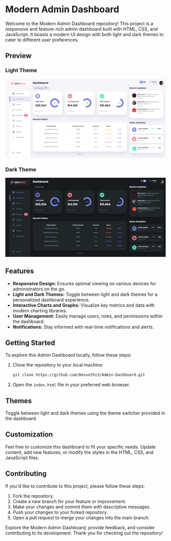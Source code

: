 # Modern Admin Dashboard

Welcome to the Modern Admin Dashboard repository! This project is a responsive and feature-rich admin dashboard built with HTML, CSS, and JavaScript. It boasts a modern UI design with both light and dark themes to cater to different user preferences.

## Preview

### Light Theme
![Admin Dashboard Light Theme Preview](light-theme.png)

### Dark Theme
![Admin Dashboard Dark Theme Preview](dark-theme.png)

## Features

- **Responsive Design:** Ensures optimal viewing on various devices for administrators on the go.
- **Light and Dark Themes:** Toggle between light and dark themes for a personalized dashboard experience.
- **Interactive Charts and Graphs:** Visualize key metrics and data with modern charting libraries.
- **User Management:** Easily manage users, roles, and permissions within the dashboard.
- **Notifications:** Stay informed with real-time notifications and alerts.

## Getting Started

To explore this Admin Dashboard locally, follow these steps:

1. Clone the repository to your local machine:

   ```bash
   git clone https://github.com/Devsethi3/Admin-Dashboard.git
   ```

2. Open the `index.html` file in your preferred web browser.

## Themes

Toggle between light and dark themes using the theme switcher provided in the dashboard.

## Customization

Feel free to customize this dashboard to fit your specific needs. Update content, add new features, or modify the styles in the HTML, CSS, and JavaScript files.

## Contributing

If you'd like to contribute to this project, please follow these steps:

1. Fork the repository.
2. Create a new branch for your feature or improvement.
3. Make your changes and commit them with descriptive messages.
4. Push your changes to your forked repository.
5. Open a pull request to merge your changes into the main branch.

Explore the Modern Admin Dashboard, provide feedback, and consider contributing to its development. Thank you for checking out the repository!

